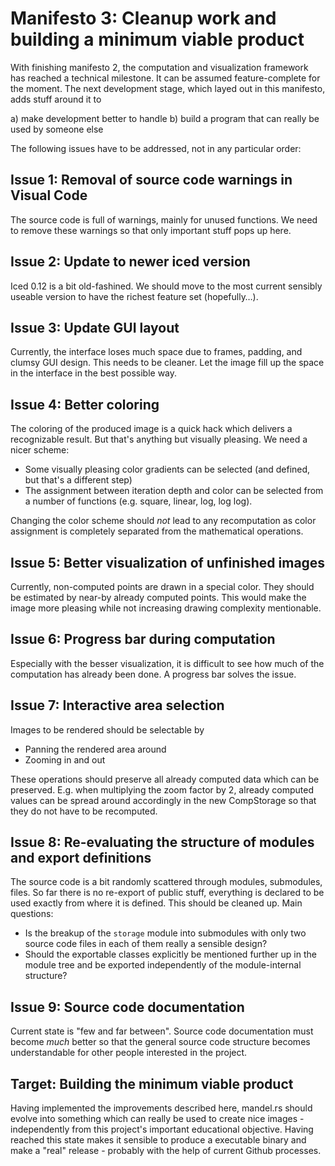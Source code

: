 # Manifesto 3: Cleanup work and building a minimum viable product

With finishing manifesto 2, the computation and visualization framework has reached a technical milestone. It can be assumed feature-complete for the moment. The next development stage, which layed out in this manifesto, adds stuff around it to

a) make development better to handle
b) build a program that can really be used by someone else

The following issues have to be addressed, not in any particular order:

## Issue 1: Removal of source code warnings in Visual Code

The source code is full of warnings, mainly for unused functions. We need to remove these warnings so that only important stuff pops up here.

## Issue 2: Update to newer iced version

Iced 0.12 is a bit old-fashined. We should move to the most current sensibly useable version to have the richest feature set (hopefully…).

## Issue 3: Update GUI layout

Currently, the interface loses much space due to frames, padding, and clumsy GUI design. This needs to be cleaner. Let the image fill up the space in the interface in the best possible way.

## Issue 4: Better coloring

The coloring of the produced image is a quick hack which delivers a recognizable result. But that's anything but visually pleasing. We need a nicer scheme:

* Some visually pleasing color gradients can be selected (and defined, but that's a different step)
* The assignment between iteration depth and color can be selected from a number of functions (e.g. square, linear, log, log log).

Changing the color scheme should _not_ lead to any recomputation as color assignment is completely separated from the mathematical operations.

## Issue 5: Better visualization of unfinished images

Currently, non-computed points are drawn in a special color. They should be estimated by near-by already computed points. This would make the image more pleasing while not increasing drawing complexity mentionable.

## Issue 6: Progress bar during computation

Especially with the besser visualization, it is difficult to see how much of the computation has already been done. A progress bar solves the issue.

## Issue 7: Interactive area selection

Images to be rendered should be selectable by

* Panning the rendered area around
* Zooming in and out

These operations should preserve all already computed data which can be preserved. E.g. when multiplying the zoom factor by 2, already computed values can be spread around accordingly in the new CompStorage so that they do not have to be recomputed.

## Issue 8: Re-evaluating the structure of modules and export definitions

The source code is a bit randomly scattered through modules, submodules, files. So far there is no re-export of public stuff, everything is declared to be used exactly from where it is defined. This should be cleaned up. Main questions:

* Is the breakup of the `storage` module into submodules with only two source code files in each of them really a sensible design?
* Should the exportable classes explicitly be mentioned further up in the module tree and be exported independently of the module-internal structure?

## Issue 9: Source code documentation

Current state is "few and far between". Source code documentation must become _much_ better so that the general source code structure becomes understandable for other people interested in the project.

## Target: Building the minimum viable product

Having implemented the improvements described here, mandel.rs should evolve into something which can really be used to create nice images - independently from this project's important educational objective. Having reached this state makes it sensible to produce a executable binary and make a "real" release - probably with the help of current Github processes.
